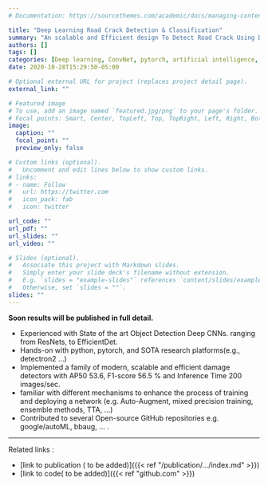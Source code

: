 ```yaml
---
# Documentation: https://sourcethemes.com/academic/docs/managing-content/

title: "Deep Learning Road Crack Detection & Classification"
summary: "An scalable and Efficient design To Detect Road Crack Using DCNN"
authors: []
tags: []
categories: [Deep learning, ConvNet, pytorch, artificial intelligence, object detection, crack detection, inspection]
date: 2020-10-28T15:29:50-05:00

# Optional external URL for project (replaces project detail page).
external_link: ""

# Featured image
# To use, add an image named `featured.jpg/png` to your page's folder.
# Focal points: Smart, Center, TopLeft, Top, TopRight, Left, Right, BottomLeft, Bottom, BottomRight.
image:
  caption: ""
  focal_point: ""
  preview_only: false

# Custom links (optional).
#   Uncomment and edit lines below to show custom links.
# links:
# - name: Follow
#   url: https://twitter.com
#   icon_pack: fab
#   icon: twitter

url_code: ""
url_pdf: ""
url_slides: ""
url_video: ""

# Slides (optional).
#   Associate this project with Markdown slides.
#   Simply enter your slide deck's filename without extension.
#   E.g. `slides = "example-slides"` references `content/slides/example-slides.md`.
#   Otherwise, set `slides = ""`.
slides: ""
---
```


**Soon results will be published in full detail.**

*	Experienced with State of the art Object Detection Deep CNNs. ranging from ResNets, to EfficientDet. 
* Hands-on with python, pytorch, and SOTA research platforms(e.g., detectron2 ...) 
* Implemented a family of modern, scalable and efficient damage detectors with AP50 53.6, F1-score 56.5 % and Inference Time 200 images/sec.
* familiar with different mechanisms to enhance the process of training and deploying a network (e.g. Auto-Augment, mixed precision training, ensemble methods, TTA, ...)
* Contributed to several Open-source GitHub repositories e.g. google/autoML, bbaug, ... .

---------

Related links : 

* [link to publication ( to be added)]({{< ref "/publication/.../index.md" >}})
* [link to code( to be added)]({{< ref "github.com" >}})